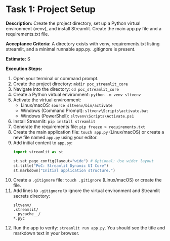 # Task 1: Project Setup

**Description:** Create the project directory, set up a Python virtual environment (venv), and install Streamlit. Create the main app.py file and a requirements.txt file.

**Acceptance Criteria:** A directory exists with venv, requirements.txt listing streamlit, and a minimal runnable app.py. .gitignore is present.

**Estimate:** S

**Execution Steps:**

1.  Open your terminal or command prompt.
2.  Create the project directory: `mkdir poc_streamlit_core`
3.  Navigate into the directory: `cd poc_streamlit_core`
4.  Create a Python virtual environment: `python -m venv sltvenv`
5.  Activate the virtual environment:
    *   Linux/macOS: `source sltvenv/bin/activate`
    *   Windows (Command Prompt): `sltvenv\Scripts\activate.bat`
    *   Windows (PowerShell): `sltvenv\Scripts\Activate.ps1`
6.  Install Streamlit: `pip install streamlit`
7.  Generate the requirements file: `pip freeze > requirements.txt`
8.  Create the main application file: `touch app.py` (Linux/macOS) or create a new file named `app.py` using your editor.
9.  Add initial content to `app.py`:
    ```python
    import streamlit as st
    
    st.set_page_config(layout="wide") # Optional: Use wider layout
    st.title("PoC: Streamlit Dynamic UI Core")
    st.markdown("Initial application structure.")
    ```
10. Create a `.gitignore` file: `touch .gitignore` (Linux/macOS) or create the file.
11. Add lines to `.gitignore` to ignore the virtual environment and Streamlit secrets directory:
    ```
    sltvenv/
    .streamlit/
    __pycache__/
    *.pyc
    ```
12. Run the app to verify: `streamlit run app.py`. You should see the title and markdown text in your browser.
